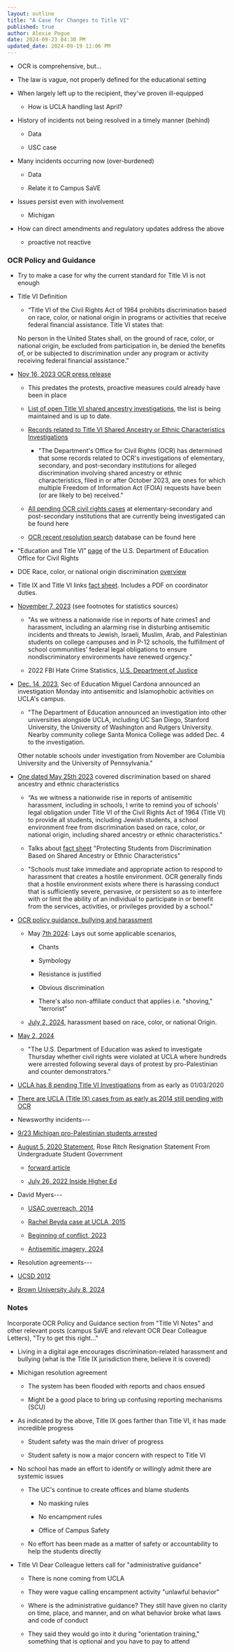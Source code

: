 ```yaml
---
layout: outline
title: "A Case for Changes to Title VI"
published: true
author: Alexie Pogue
date: 2024-09-23 04:30 PM
updated_date: 2024-09-19 11:06 PM
---
```



- OCR is comprehensive, but...

- The law is vague, not properly defined for the educational setting

- When largely left up to the recipient, they've proven ill-equipped 

	- How is UCLA handling last April? 

- History of incidents not being resolved in a timely manner (behind)

	- Data

	- USC case 

- Many incidents occurring now (over-burdened)

	- Data

	- Relate it to Campus SaVE

- Issues persist even with involvement

	- Michigan

- How can direct amendments and regulatory updates address the above

	- proactive not reactive




### OCR Policy and Guidance 

- Try to make a case for why the current standard for Title VI is not enough 

- Title VI Definition

    - “Title VI of the Civil Rights Act of 1964 prohibits discrimination based on race, color, or national origin in programs or activities that receive federal financial assistance. Title VI states that:

    No person in the United States shall, on the ground of race, color, or national origin, be excluded from participation in, be denied the benefits of, or be subjected to discrimination under any program or activity receiving federal financial assistance.” 

- [Nov 16, 2023 OCR press release](https://www.ed.gov/news/press-releases/us-department-educations-office-civil-rights-announces-list-open-title-vi-shared-ancestry-investigations-institutions-higher-education-and-k-12-schools)

    - This predates the protests, proactive measures could already have been in place

    - [List of open Title VI shared ancestry investigations](https://www.ed.gov/about/offices/list/ocr/sharedancestry-list), the list is being maintained and is up to date. 

    - [Records related to Title VI Shared Ancestry or Ethnic Characteristics Investigations](https://www.ed.gov/laws-and-policy/civil-rights-laws/race-religion-and-national-origin/records-related-to-title-vi-shared-ancestry-or-ethnic-characteristics-investigations)

        - "The Department's Office for Civil Rights (OCR) has determined that some records related to OCR's investigations of elementary, secondary, and post-secondary institutions for alleged discrimination involving shared ancestry or ethnic characteristics, filed in or after October 2023, are ones for which multiple Freedom of Information Act (FOIA) requests have been (or are likely to be) received."

    - [All pending OCR civil rights cases](https://ocrcas.ed.gov/open-investigations) at elementary-secondary and post-secondary institutions that are currently being investigated can be found here

    - [OCR recent resolution search](https://ocrcas.ed.gov/ocr-search?f%5B0%5D=field_ocr_statutes%3A527&sort_order=DESC&sort_by=field_resolved) database can be found here

- “Education and Title VI” [page](https://www.ed.gov/laws-and-policy/civil-rights-laws/civil-rights-act-of-1964/education-and-title-vi) of the U.S. Department of Education Office for Civil Rights

- DOE Race, color, or national origin discrimination [overview](https://www2.ed.gov/policy/rights/guid/ocr/raceoverview.html )

- Title IX and Title VI links [fact sheet](https://www2.ed.gov/about/offices/list/ocr/frontpage/faq/rr/policyguidance/index.html). Includes a PDF on coordinator duties. 

- [November 7, 2023](https://www.ed.gov/sites/ed/files/about/offices/list/ocr/letters/colleague-202311-discrimination-harassment-shared-ancestry.pdf) (see footnotes for statistics sources)

    - "As we witness a nationwide rise in reports of hate crimes1 and harassment, including an alarming rise 
    in disturbing antisemitic incidents and threats to Jewish, Israeli, Muslim, Arab, and Palestinian
    students on college campuses and in P-12 schools, the fulfillment of school communities’ federal legal 
    obligations to ensure nondiscriminatory environments have renewed urgency."

    - 2022 FBI Hate Crime Statistics, [U.S. Department of Justice](http://www.justice.gov/crs/highlights/2022-hate-crime-statistics)

- [Dec. 14, 2023](https://dailybruin.com/2023/12/14/ucla-included-in-title-vi-investigation-over-alleged-ethnic-discrimination), Sec of Education Miguel Cardona announced an investigation Monday into antisemitic and Islamophobic activities on UCLA's campus. 

    - "The Department of Education announced an investigation into other universities alongside UCLA, including UC San Diego, Stanford University, the University of Washington and Rutgers University. Nearby community college Santa Monica College was added Dec. 4 to the investigation.

    Other notable schools under investigation from November are Columbia University and the University of Pennsylvania."

- [One dated May 25th 2023](https://www.ed.gov/sites/ed/files/about/offices/list/ocr/docs/antisemitism-dcl.pdf) covered discrimination based on shared ancestry and ethnic characteristics

    - “As we witness a nationwide rise in reports of antisemitic harassment, including in schools, I write to remind you of schools’ legal obligation under Title VI of the Civil Rights Act of 1964 (Title VI) to provide all students, including Jewish students, a school environment free from discrimination based on race, color, or national origin, including shared ancestry or ethnic characteristics."

    - Talks about [fact sheet](https://www2.ed.gov/about/offices/list/ocr/docs/ocr-factsheet-shared-ancestry-202301.pdf) "Protecting Students from Discrimination Based on Shared Ancestry or Ethnic Characteristics" 

    - "Schools must take immediate and appropriate action to respond to harassment that creates a hostile environment. OCR generally finds that a hostile environment exists where there is harassing conduct that is sufficiently severe, pervasive, or persistent so as to interfere with or limit the ability of an individual to participate in or benefit from the services, activities, or privileges provided by a school."

- [OCR policy guidance, bullying and harassment](https://www2.ed.gov/about/offices/list/ocr/frontpage/pro-students/issues/roi-issue06.html)

    - May [7th 2024](https://www.ed.gov/sites/ed/files/about/offices/list/ocr/letters/colleague-202405-shared-ancestry.pdf): Lays out some applicable scenarios,

        - Chants

        - Symbology

        - Resistance is justified

        - Obvious discrimination 

        - There's also non-affiliate conduct that applies i.e. "shoving," "terrorist"

    - [July 2, 2024](https://www.ed.gov/sites/ed/files/about/offices/list/ocr/docs/ocr-factsheet-race-color-national-origin-202407.pdf), harassment based on race, color, or national Origin.

- [May 2, 2024](https://www.nbclosangeles.com/news/local/department-of-education-asked-to-investigate-whether-students-civil-rights-were-violated-at-ucla/3403281/) 

    - "The U.S. Department of Education was asked to investigate Thursday whether civil rights were violated at UCLA where hundreds were arrested following several days of protest by pro-Palestinian and counter demonstrators."

- [UCLA has 8 pending Title VI Investigations](https://ocrcas.ed.gov/open-investigations?field_ois_state=642&field_ois_discrimination_statute=All&field_ois_type_of_discrimination=All&items_per_page=20&field_ois_institution=&field_ois_institution_type=All&field_open_investigation_date_1=&field_open_investigation_date_2=&field_open_investigation_date=&field_open_investigation_date_3=&page=15) from as early as 01/03/2020

- [There are UCLA (Title IX) cases from as early as 2014 still pending with OCR](https://ocrcas.ed.gov/open-investigations?field_ois_state=642&field_ois_discrimination_statute=All&field_ois_type_of_discrimination=All&items_per_page=20&field_ois_institution=&field_ois_institution_type=All&field_open_investigation_date_1=&field_open_investigation_date_2=&field_open_investigation_date=&field_open_investigation_date_3=&order=field_open_investigation_date&sort=asc&page=0)

- Newsworthy incidents---

- [9/23 Michigan pro-Palestinian students arrested](https://www.msn.com/en-us/news/us/rashida-tlaib-comments-on-pro-palestine-student-arrests-spark-controversy/ar-AA1r3vDE?ocid=msedgntp&pc=U531&cvid=62fefaff20eb43aabd100a0017600008&ei=28)

- [August 5, 2020 Statement](https://www.jewishportland.org/roseritch), Rose Ritch Resignation Statement From Undergraduate Student Government

    - [forward article](https://forward.com/news/511933/usc-under-investigation-for-title-vi-violation-rose-ritch-zionist/)

    - [July 26, 2022 Inside Higher Ed](https://www.insidehighered.com/news/2022/07/27/ed-launches-title-vi-investigation-usc)

- David Myers---

    - [USAC overreach, 2014](https://dailybruin.com/2014/05/23/submission-usac-ethics-statement-exacerbates-israeli-palestinian-situation)

    - [Rachel Beyda case at UCLA, 2015](https://dailybruin.com/2015/03/09/submission-ucla-campus-must-take-action-to-address-anti-semitism)

    - [Beginning of conflict, 2023](https://dailybruin.com/2023/10/15/op-ed-we-must-move-beyond-zero-sum-thinking-in-israel-palestine)

    - [Antisemitic imagery, 2024](https://dailybruin.com/2024/04/02/op-ed-antisemitic-imagery-at-uc-regents-meeting-protest-threatens-campus-discourse)

- Resolution agreements---

- [UCSD 2012](https://www.justice.gov/sites/default/files/crt/legacy/2012/04/25/ucsdresolutionagreement.pdf)
 
- [Brown University July 8, 2024](https://www.jdsupra.com/legalnews/another-title-vi-agreement-and-another-1121678/)




### Notes

Incorporate OCR Policy and Guidance section from "Title VI Notes" and other relevant posts (campus SaVE and relevant OCR Dear Colleague Letters), "Try to get this right..."

- Living in a digital age encourages discrimination-related harassment and bullying (what is the Title IX jurisdiction there, believe it is covered)

- Michigan resolution agreement

	- The system has been flooded with reports and chaos ensued

	- Might be a good place to bring up confusing reporting mechanisms (SCU)



- As indicated by the above, Title IX goes farther than Title VI, it has made incredible progress

	- Student safety was the main driver of progress 

	- Student safety is now a major concern with respect to Title VI



- No school has made an effort to identify or willingly admit there are systemic issues 

	- The UC's continue to create offices and blame students 

		- No masking rules 

		- No encampment rules

		- Office of Campus Safety

	- No effort has been made as a matter of safety or accountability to help the students directly 






- Title VI Dear Colleague letters call for "administrative guidance" 

	- There is none coming from UCLA

	- They were vague calling encampment activity "unlawful behavior"

	- Where is the administrative guidance? They still have given no clarity on time, place, and manner, and on what behavior broke what laws and code of conduct

	- They said they would go into it during "orientation training," something that is optional and you have to pay to attend